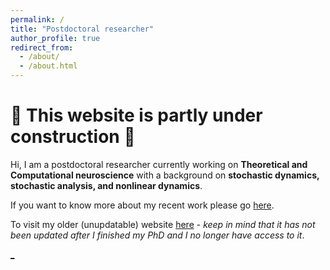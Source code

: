 ```yaml
---
permalink: /
title: "Postdoctoral researcher"
author_profile: true
redirect_from: 
  - /about/
  - /about.html
---
```


:construction: This website is partly under construction :construction:
======
Hi, I am a postdoctoral researcher currently working on **Theoretical and Computational neuroscience** with a background on **stochastic dynamics, stochastic analysis, and nonlinear dynamics**.



If you want to know more about my recent work please go [here](https://dimitra-maoutsa.github.io/portfolio/). 

To visit my older (unupdatable) website [here](https://dimitra-maoutsa.gitlab.io/) - _keep in mind that it has not been updated after I finished my PhD and I no longer have access to it_.







[_](https://github.com/dimitra-maoutsa/dimitra-maoutsa.github.io/blob/master/googlef44ac06ac32b8302.html)



